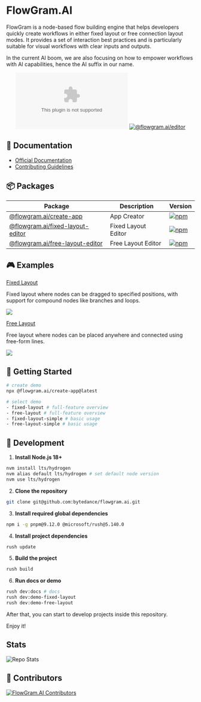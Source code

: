 # FlowGram.AI

FlowGram is a node-based flow building engine that helps developers quickly create workflows in either fixed layout or
free connection layout modes. It provides a set of interaction best practices and is particularly suitable for visual
workflows with clear inputs and outputs.

In the current AI boom, we are also focusing on how to empower workflows with AI capabilities, hence the AI suffix in
our name.

<div align="center">

[![License](https://img.shields.io/github/license/bytedance/flowgram.ai)](https://github.com/bytedance/flowgram.ai/blob/main/LICENSE)
[![@flowgram.ai/editor](https://img.shields.io/npm/dw/%40flowgram.ai%2Fcore
)](https://www.npmjs.com/package/@flowgram.ai/editor)

</div>

## 📖 Documentation

- [Official Documentation](https://flowgram.ai/)
- [Contributing Guidelines](https://github.com/bytedance/flowgram.ai/blob/main/CONTRIBUTING.md)

## 📦 Packages

| Package                                                                   | Description         | Version                                                                                                                                     |
|---------------------------------------------------------------------------|---------------------|---------------------------------------------------------------------------------------------------------------------------------------------|
| [@flowgram.ai/create-app](./apps/create-app)                              | App Creator         | [![npm](https://img.shields.io/npm/v/@flowgram.ai/create-app.svg)](https://www.npmjs.com/package/@flowgram.ai/create-app)                   |
| [@flowgram.ai/fixed-layout-editor](./packages/client/fixed-layout-editor) | Fixed Layout Editor | [![npm](https://img.shields.io/npm/v/@flowgram.ai/fixed-layout-editor.svg)](https://www.npmjs.com/package/@flowgram.ai/fixed-layout-editor) |
| [@flowgram.ai/free-layout-editor](./packages/client/free-layout-editor)   | Free Layout Editor  | [![npm](https://img.shields.io/npm/v/@flowgram.ai/free-layout-editor.svg)](https://www.npmjs.com/package/@flowgram.ai/free-layout-editor)   |

## 🎮 Examples

<div>
  <p>
    <a href="https://flowgram.ai/examples/fixed-layout/fixed-feature-overview.html">
        Fixed Layout
    </a>
  </p>
  <p>
    Fixed layout where nodes can be dragged to specified positions, with support for compound nodes like branches and loops.
  </p>
  <p>
    <img src="./apps/docs/src/public/fixed-layout/fixed-layout-demo.gif"/>
  </p>
  </div>
  <div>
  <p>
    <a href="https://flowgram.ai/examples/free-layout/free-feature-overview.html">
      Free Layout
    </a>
  </p>
  <p>
      Free layout where nodes can be placed anywhere and connected using free-form lines.
  </p>
  <p>
    <img src="./apps/docs/src/public/free-layout/free-layout-demo.gif"/>
  </p>
</div>

## 🚀 Getting Started

```sh
# create demo
npx @flowgram.ai/create-app@latest

# select demo
- fixed-layout # full-feature overview
- free-layout # full-feature overview
- fixed-layout-simple # basic usage
- free-layout-simple # basic usage
```

## 🔨 Development

1. **Install Node.js 18+**

``` bash
nvm install lts/hydrogen
nvm alias default lts/hydrogen # set default node version
nvm use lts/hydrogen
```

2. **Clone the repository**

``` bash
git clone git@github.com:bytedance/flowgram.ai.git
```

3. **Install required global dependencies**

``` bash
npm i -g pnpm@9.12.0 @microsoft/rush@5.140.0
```

4. **Install project dependencies**

``` bash
rush update
```

5. **Build the project**

``` bash
rush build
```

6. **Run docs or demo**

``` bash
rush dev:docs # docs
rush dev:demo-fixed-layout
rush dev:demo-free-layout
```

After that, you can start to develop projects inside this repository.

Enjoy it!

## Stats
![Repo Stats](https://repobeats.axiom.co/api/embed/2b88f04ae1568daf1e49f77de99bb9d2fbe0d296.svg)

## 🌟 Contributors

[![FlowGram.AI Contributors](https://contrib.rocks/image?repo=bytedance/flowgram.ai)](https://github.com/bytedance/flowgram.ai/graphs/contributors)

